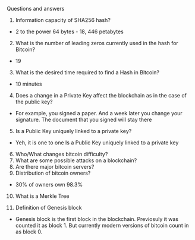 Questions and answers
1) Information capacity of SHA256 hash? 
- 2 to the power 64 bytes - 18, 446 petabytes 
2) What is the number of leading zeros currently used in the hash for Bitcoin?
- 19 
3) What is the desired time required to find a Hash in Bitcoin?
- 10 minutes 
4) Does a change in a Private Key affect the blockchain as in the case of the public key?
- For example, you signed a paper. And a week later you change your signature. The document that you signed will stay there  
5) Is a Public Key uniquely linked to a private key?
- Yeh, it is one to one Is a Public Key uniquely linked to a private key
6) Who/What changes bitcoin difficulty? 
7) What are some possible attacks on a blockchain? 
8) Are there major bitcoin servers? 
9) Distribution of bitcoin owners? 
- 30% of owners own 98.3%  
10) What is a Merkle Tree




11) Definition of Genesis block 
- Genesis block is the first block in the blockchain. Previosuly it was counted it as block 1. But currently modern versions of bitcoin count in as block 0. 


